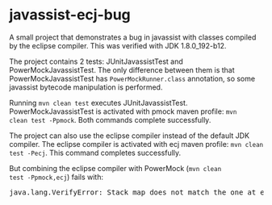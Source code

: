 # javassist-ecj-bug
A small project that demonstrates a bug in javassist with classes compiled by the eclipse compiler. This was verified with JDK 1.8.0_192-b12.

The project contains 2 tests: JUnitJavassistTest and PowerMockJavassistTest.
The only difference between them is that PowerMockJavassistTest has <code>PowerMockRunner.class</code> annotation,
so some javassist bytecode manipulation is performed.

Running <code>mvn clean test</code> executes JUnitJavassistTest.
PowerMockJavassistTest is activated with pmock maven profile: <code>mvn clean test -Ppmock</code>.
Both commands complete successfully.

The project can also use the eclipse compiler instead of the default JDK compiler.
The eclipse compiler is activated with ecj maven profile: <code>mvn clean test -Pecj</code>.
This command completes successfully.

But combining the eclipse compiler with PowerMock (<code>mvn clean test -Ppmock,ecj</code>) fails with:
<pre>
java.lang.VerifyError: Stack map does not match the one at exception handler 103
</pre>
